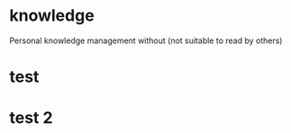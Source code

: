 # knowledge
Personal knowledge management without (not suitable to read by others)

# test

# test 2

